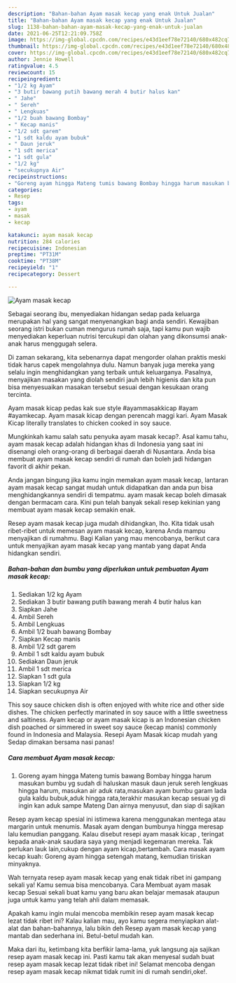 ```yaml
---
description: "Bahan-bahan Ayam masak kecap yang enak Untuk Jualan"
title: "Bahan-bahan Ayam masak kecap yang enak Untuk Jualan"
slug: 1138-bahan-bahan-ayam-masak-kecap-yang-enak-untuk-jualan
date: 2021-06-25T12:21:09.758Z
image: https://img-global.cpcdn.com/recipes/e43d1eef78e72140/680x482cq70/ayam-masak-kecap-foto-resep-utama.jpg
thumbnail: https://img-global.cpcdn.com/recipes/e43d1eef78e72140/680x482cq70/ayam-masak-kecap-foto-resep-utama.jpg
cover: https://img-global.cpcdn.com/recipes/e43d1eef78e72140/680x482cq70/ayam-masak-kecap-foto-resep-utama.jpg
author: Jennie Howell
ratingvalue: 4.5
reviewcount: 15
recipeingredient:
- "1/2 kg Ayam"
- "3 butir bawang putih bawang merah 4 butir halus kan"
- " Jahe"
- " Sereh"
- " Lengkuas"
- "1/2 buah bawang Bombay"
- " Kecap manis"
- "1/2 sdt garem"
- "1 sdt kaldu ayam bubuk"
- " Daun jeruk"
- "1 sdt merica"
- "1 sdt gula"
- "1/2 kg"
- "secukupnya Air"
recipeinstructions:
- "Goreng ayam hingga Mateng tumis bawang Bombay hingga harum masukan bumbu yg sudah di haluskan masuk daun jeruk sereh lengkuas hingga harum, masukan air aduk rata,masukan ayam bumbu garam lada gula kaldu bubuk,aduk hingga rata,terakhir masukan kecap sesuai yg di ingin kan aduk sampe Mateng Dan airnya menyusut, dan siap di sajikan"
categories:
- Resep
tags:
- ayam
- masak
- kecap

katakunci: ayam masak kecap 
nutrition: 284 calories
recipecuisine: Indonesian
preptime: "PT31M"
cooktime: "PT38M"
recipeyield: "1"
recipecategory: Dessert

---
```



![Ayam masak kecap](https://img-global.cpcdn.com/recipes/e43d1eef78e72140/680x482cq70/ayam-masak-kecap-foto-resep-utama.jpg)

Sebagai seorang ibu, menyediakan hidangan sedap pada keluarga merupakan hal yang sangat menyenangkan bagi anda sendiri. Kewajiban seorang istri bukan cuman mengurus rumah saja, tapi kamu pun wajib menyediakan keperluan nutrisi tercukupi dan olahan yang dikonsumsi anak-anak harus menggugah selera.

Di zaman  sekarang, kita sebenarnya dapat mengorder olahan praktis meski tidak harus capek mengolahnya dulu. Namun banyak juga mereka yang selalu ingin menghidangkan yang terbaik untuk keluarganya. Pasalnya, menyajikan masakan yang diolah sendiri jauh lebih higienis dan kita pun bisa menyesuaikan masakan tersebut sesuai dengan kesukaan orang tercinta. 

Ayam masak kicap pedas kak sue style #ayammasakkicap #ayam #ayamkecap. Ayam masak kicap dengan perencah maggi kari. Ayam Masak Kicap literally translates to chicken cooked in soy sauce.

Mungkinkah kamu salah satu penyuka ayam masak kecap?. Asal kamu tahu, ayam masak kecap adalah hidangan khas di Indonesia yang saat ini disenangi oleh orang-orang di berbagai daerah di Nusantara. Anda bisa membuat ayam masak kecap sendiri di rumah dan boleh jadi hidangan favorit di akhir pekan.

Anda jangan bingung jika kamu ingin memakan ayam masak kecap, lantaran ayam masak kecap sangat mudah untuk didapatkan dan anda pun bisa menghidangkannya sendiri di tempatmu. ayam masak kecap boleh dimasak dengan bermacam cara. Kini pun telah banyak sekali resep kekinian yang membuat ayam masak kecap semakin enak.

Resep ayam masak kecap juga mudah dihidangkan, lho. Kita tidak usah ribet-ribet untuk memesan ayam masak kecap, karena Anda mampu menyajikan di rumahmu. Bagi Kalian yang mau mencobanya, berikut cara untuk menyajikan ayam masak kecap yang mantab yang dapat Anda hidangkan sendiri.

<!--inarticleads1-->

##### Bahan-bahan dan bumbu yang diperlukan untuk pembuatan Ayam masak kecap:

1. Sediakan 1/2 kg Ayam
1. Sediakan 3 butir bawang putih bawang merah 4 butir halus kan
1. Siapkan  Jahe
1. Ambil  Sereh
1. Ambil  Lengkuas
1. Ambil 1/2 buah bawang Bombay
1. Siapkan  Kecap manis
1. Ambil 1/2 sdt garem
1. Ambil 1 sdt kaldu ayam bubuk
1. Sediakan  Daun jeruk
1. Ambil 1 sdt merica
1. Siapkan 1 sdt gula
1. Siapkan 1/2 kg
1. Siapkan secukupnya Air


This soy sauce chicken dish is often enjoyed with white rice and other side dishes. The chicken perfectly marinated in soy sauce with a little sweetness and saltiness. Ayam kecap or ayam masak kicap is an Indonesian chicken dish poached or simmered in sweet soy sauce (kecap manis) commonly found in Indonesia and Malaysia. Resepi Ayam Masak kicap mudah yang Sedap dimakan bersama nasi panas! 

<!--inarticleads2-->

##### Cara membuat Ayam masak kecap:

1. Goreng ayam hingga Mateng tumis bawang Bombay hingga harum masukan bumbu yg sudah di haluskan masuk daun jeruk sereh lengkuas hingga harum, masukan air aduk rata,masukan ayam bumbu garam lada gula kaldu bubuk,aduk hingga rata,terakhir masukan kecap sesuai yg di ingin kan aduk sampe Mateng Dan airnya menyusut, dan siap di sajikan


Resep ayam kecap spesial ini istimewa karena menggunakan mentega atau margarin untuk menumis. Masak ayam dengan bumbunya hingga meresap lalu kemudian panggang. Kalau disebut resepi ayam masak kicap , teringat kepada anak-anak saudara saya yang menjadi kegemaran mereka. Tak perlukan lauk lain,cukup dengan ayam kicap,bertambah. Cara masak ayam kecap kuah: Goreng ayam hingga setengah matang, kemudian tiriskan minyaknya. 

Wah ternyata resep ayam masak kecap yang enak tidak ribet ini gampang sekali ya! Kamu semua bisa mencobanya. Cara Membuat ayam masak kecap Sesuai sekali buat kamu yang baru akan belajar memasak ataupun juga untuk kamu yang telah ahli dalam memasak.

Apakah kamu ingin mulai mencoba membikin resep ayam masak kecap lezat tidak ribet ini? Kalau kalian mau, ayo kamu segera menyiapkan alat-alat dan bahan-bahannya, lalu bikin deh Resep ayam masak kecap yang mantab dan sederhana ini. Betul-betul mudah kan. 

Maka dari itu, ketimbang kita berfikir lama-lama, yuk langsung aja sajikan resep ayam masak kecap ini. Pasti kamu tak akan menyesal sudah buat resep ayam masak kecap lezat tidak ribet ini! Selamat mencoba dengan resep ayam masak kecap nikmat tidak rumit ini di rumah sendiri,oke!.

